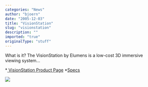 ```yaml
---
categories: "News"
author: "bjoern"
date: "2005-12-03"
title: "VisionStation"
slug: "visionstation"
description: ""
imported: "true"
originalType: "stuff"
---
```



<!--{SPLIT()}-->
What is it?
The VisionStation by Elumens is a low-cost 3D immersive viewing system...

*[ VisionStation Product Page](http://www.elumens.com/products/visionstation.html)
*[Specs](http://www.elumens.com/products/dome_spec_sheets_for_website/VS_2005-02-24.pdf%20)

<!--~~~-->

![](visionstation.jpg)
<!--{SPLIT}-->